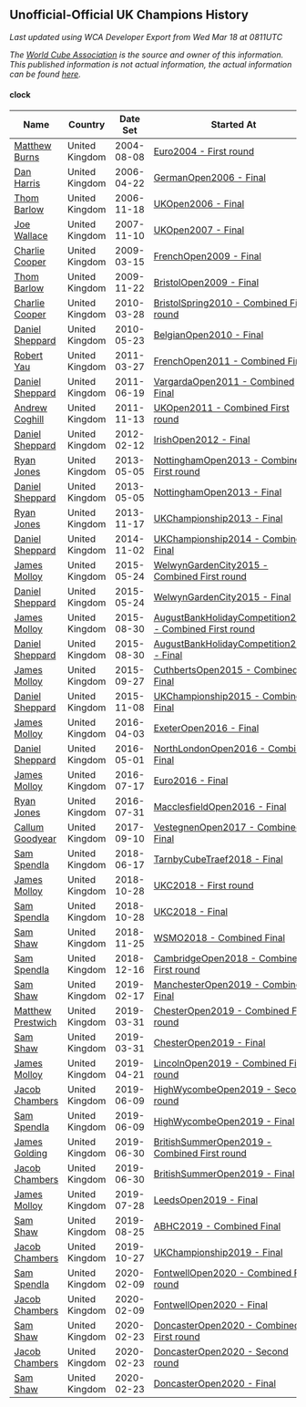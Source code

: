 ## Unofficial-Official UK Champions History

*Last updated using WCA Developer Export from Wed Mar 18 at 0811UTC*

*The [World Cube Association](https://www.worldcubeassociation.org) is the source and owner of this information. This published information is not actual information, the actual information can be found [here](https://www.worldcubeassociation.org/results).*

#### clock

|Name|Country|Date Set|Started At|Ended At|Days Held|  
|--|--|--|--|--|--|  
|[Matthew Burns](https://www.worldcubeassociation.org/persons/2004BURN01)|United Kingdom|2004-08-08|[Euro2004 - First round](https://www.worldcubeassociation.org/competitions/Euro2004/results/all#eclock_1)|1 year after [Euro2004](https://www.worldcubeassociation.org/competitions/Euro2004/results/all#eclock_f)|365|  
|[Dan Harris](https://www.worldcubeassociation.org/persons/2003HARR01)|United Kingdom|2006-04-22|[GermanOpen2006 - Final](https://www.worldcubeassociation.org/competitions/GermanOpen2006/results/all#eclock_f)|[UKOpen2006 - Final](https://www.worldcubeassociation.org/competitions/UKOpen2006/results/all#eclock_f)|210|  
|[Thom Barlow](https://www.worldcubeassociation.org/persons/2006BARL01)|United Kingdom|2006-11-18|[UKOpen2006 - Final](https://www.worldcubeassociation.org/competitions/UKOpen2006/results/all#eclock_f)|[UKOpen2007 - Final](https://www.worldcubeassociation.org/competitions/UKOpen2007/results/all#eclock_f)|357|  
|[Joe Wallace](https://www.worldcubeassociation.org/persons/2006WALL01)|United Kingdom|2007-11-10|[UKOpen2007 - Final](https://www.worldcubeassociation.org/competitions/UKOpen2007/results/all#eclock_f)|1 year after [UKOpen2007](https://www.worldcubeassociation.org/competitions/UKOpen2007/results/all#eclock_f)|366|  
|[Charlie Cooper](https://www.worldcubeassociation.org/persons/2007COOP01)|United Kingdom|2009-03-15|[FrenchOpen2009 - Final](https://www.worldcubeassociation.org/competitions/FrenchOpen2009/results/all#eclock_f)|[BristolOpen2009 - Final](https://www.worldcubeassociation.org/competitions/BristolOpen2009/results/all#eclock_f)|252|  
|[Thom Barlow](https://www.worldcubeassociation.org/persons/2006BARL01)|United Kingdom|2009-11-22|[BristolOpen2009 - Final](https://www.worldcubeassociation.org/competitions/BristolOpen2009/results/all#eclock_f)|[BristolSpring2010 - Combined First round](https://www.worldcubeassociation.org/competitions/BristolSpring2010/results/all#eclock_d)|126|  
|[Charlie Cooper](https://www.worldcubeassociation.org/persons/2007COOP01)|United Kingdom|2010-03-28|[BristolSpring2010 - Combined First round](https://www.worldcubeassociation.org/competitions/BristolSpring2010/results/all#eclock_d)|[BelgianOpen2010 - Final](https://www.worldcubeassociation.org/competitions/BelgianOpen2010/results/all#eclock_f)|56|  
|[Daniel Sheppard](https://www.worldcubeassociation.org/persons/2009SHEP01)|United Kingdom|2010-05-23|[BelgianOpen2010 - Final](https://www.worldcubeassociation.org/competitions/BelgianOpen2010/results/all#eclock_f)|[FrenchOpen2011 - Combined Final](https://www.worldcubeassociation.org/competitions/FrenchOpen2011/results/all#eclock_c)|308|  
|[Robert Yau](https://www.worldcubeassociation.org/persons/2009YAUR01)|United Kingdom|2011-03-27|[FrenchOpen2011 - Combined Final](https://www.worldcubeassociation.org/competitions/FrenchOpen2011/results/all#eclock_c)|[VargardaOpen2011 - Combined Final](https://www.worldcubeassociation.org/competitions/VargardaOpen2011/results/all#eclock_c)|84|  
|[Daniel Sheppard](https://www.worldcubeassociation.org/persons/2009SHEP01)|United Kingdom|2011-06-19|[VargardaOpen2011 - Combined Final](https://www.worldcubeassociation.org/competitions/VargardaOpen2011/results/all#eclock_c)|[UKOpen2011 - Combined First round](https://www.worldcubeassociation.org/competitions/UKOpen2011/results/all#eclock_d)|147|  
|[Andrew Coghill](https://www.worldcubeassociation.org/persons/2009COGH01)|United Kingdom|2011-11-13|[UKOpen2011 - Combined First round](https://www.worldcubeassociation.org/competitions/UKOpen2011/results/all#eclock_d)|[IrishOpen2012 - Final](https://www.worldcubeassociation.org/competitions/IrishOpen2012/results/all#eclock_f)|91|  
|[Daniel Sheppard](https://www.worldcubeassociation.org/persons/2009SHEP01)|United Kingdom|2012-02-12|[IrishOpen2012 - Final](https://www.worldcubeassociation.org/competitions/IrishOpen2012/results/all#eclock_f)|[NottinghamOpen2013 - Combined First round](https://www.worldcubeassociation.org/competitions/NottinghamOpen2013/results/all#eclock_d)|448|  
|[Ryan Jones](https://www.worldcubeassociation.org/persons/2012JONE03)|United Kingdom|2013-05-05|[NottinghamOpen2013 - Combined First round](https://www.worldcubeassociation.org/competitions/NottinghamOpen2013/results/all#eclock_d)|[NottinghamOpen2013 - Final](https://www.worldcubeassociation.org/competitions/NottinghamOpen2013/results/all#eclock_f)|0|  
|[Daniel Sheppard](https://www.worldcubeassociation.org/persons/2009SHEP01)|United Kingdom|2013-05-05|[NottinghamOpen2013 - Final](https://www.worldcubeassociation.org/competitions/NottinghamOpen2013/results/all#eclock_f)|[UKChampionship2013 - Final](https://www.worldcubeassociation.org/competitions/UKChampionship2013/results/all#eclock_f)|196|  
|[Ryan Jones](https://www.worldcubeassociation.org/persons/2012JONE03)|United Kingdom|2013-11-17|[UKChampionship2013 - Final](https://www.worldcubeassociation.org/competitions/UKChampionship2013/results/all#eclock_f)|[UKChampionship2014 - Combined Final](https://www.worldcubeassociation.org/competitions/UKChampionship2014/results/all#eclock_c)|350|  
|[Daniel Sheppard](https://www.worldcubeassociation.org/persons/2009SHEP01)|United Kingdom|2014-11-02|[UKChampionship2014 - Combined Final](https://www.worldcubeassociation.org/competitions/UKChampionship2014/results/all#eclock_c)|[WelwynGardenCity2015 - Combined First round](https://www.worldcubeassociation.org/competitions/WelwynGardenCity2015/results/all#eclock_d)|203|  
|[James Molloy](https://www.worldcubeassociation.org/persons/2011MOLL01)|United Kingdom|2015-05-24|[WelwynGardenCity2015 - Combined First round](https://www.worldcubeassociation.org/competitions/WelwynGardenCity2015/results/all#eclock_d)|[WelwynGardenCity2015 - Final](https://www.worldcubeassociation.org/competitions/WelwynGardenCity2015/results/all#eclock_f)|0|  
|[Daniel Sheppard](https://www.worldcubeassociation.org/persons/2009SHEP01)|United Kingdom|2015-05-24|[WelwynGardenCity2015 - Final](https://www.worldcubeassociation.org/competitions/WelwynGardenCity2015/results/all#eclock_f)|[AugustBankHolidayCompetition2015 - Combined First round](https://www.worldcubeassociation.org/competitions/AugustBankHolidayCompetition2015/results/all#eclock_d)|98|  
|[James Molloy](https://www.worldcubeassociation.org/persons/2011MOLL01)|United Kingdom|2015-08-30|[AugustBankHolidayCompetition2015 - Combined First round](https://www.worldcubeassociation.org/competitions/AugustBankHolidayCompetition2015/results/all#eclock_d)|[AugustBankHolidayCompetition2015 - Final](https://www.worldcubeassociation.org/competitions/AugustBankHolidayCompetition2015/results/all#eclock_f)|0|  
|[Daniel Sheppard](https://www.worldcubeassociation.org/persons/2009SHEP01)|United Kingdom|2015-08-30|[AugustBankHolidayCompetition2015 - Final](https://www.worldcubeassociation.org/competitions/AugustBankHolidayCompetition2015/results/all#eclock_f)|[CuthbertsOpen2015 - Combined Final](https://www.worldcubeassociation.org/competitions/CuthbertsOpen2015/results/all#eclock_c)|28|  
|[James Molloy](https://www.worldcubeassociation.org/persons/2011MOLL01)|United Kingdom|2015-09-27|[CuthbertsOpen2015 - Combined Final](https://www.worldcubeassociation.org/competitions/CuthbertsOpen2015/results/all#eclock_c)|[UKChampionship2015 - Combined Final](https://www.worldcubeassociation.org/competitions/UKChampionship2015/results/all#eclock_c)|42|  
|[Daniel Sheppard](https://www.worldcubeassociation.org/persons/2009SHEP01)|United Kingdom|2015-11-08|[UKChampionship2015 - Combined Final](https://www.worldcubeassociation.org/competitions/UKChampionship2015/results/all#eclock_c)|[ExeterOpen2016 - Final](https://www.worldcubeassociation.org/competitions/ExeterOpen2016/results/all#eclock_f)|147|  
|[James Molloy](https://www.worldcubeassociation.org/persons/2011MOLL01)|United Kingdom|2016-04-03|[ExeterOpen2016 - Final](https://www.worldcubeassociation.org/competitions/ExeterOpen2016/results/all#eclock_f)|[NorthLondonOpen2016 - Combined Final](https://www.worldcubeassociation.org/competitions/NorthLondonOpen2016/results/all#eclock_c)|28|  
|[Daniel Sheppard](https://www.worldcubeassociation.org/persons/2009SHEP01)|United Kingdom|2016-05-01|[NorthLondonOpen2016 - Combined Final](https://www.worldcubeassociation.org/competitions/NorthLondonOpen2016/results/all#eclock_c)|[Euro2016 - Final](https://www.worldcubeassociation.org/competitions/Euro2016/results/all#eclock_f)|77|  
|[James Molloy](https://www.worldcubeassociation.org/persons/2011MOLL01)|United Kingdom|2016-07-17|[Euro2016 - Final](https://www.worldcubeassociation.org/competitions/Euro2016/results/all#eclock_f)|[MacclesfieldOpen2016 - Final](https://www.worldcubeassociation.org/competitions/MacclesfieldOpen2016/results/all#eclock_f)|14|  
|[Ryan Jones](https://www.worldcubeassociation.org/persons/2012JONE03)|United Kingdom|2016-07-31|[MacclesfieldOpen2016 - Final](https://www.worldcubeassociation.org/competitions/MacclesfieldOpen2016/results/all#eclock_f)|1 year after [ABHC2016](https://www.worldcubeassociation.org/competitions/ABHC2016/results/all#eclock_f)|393|  
|[Callum Goodyear](https://www.worldcubeassociation.org/persons/2012GOOD02)|United Kingdom|2017-09-10|[VestegnenOpen2017 - Combined Final](https://www.worldcubeassociation.org/competitions/VestegnenOpen2017/results/all#eclock_c)|[TarnbyCubeTraef2018 - Final](https://www.worldcubeassociation.org/competitions/TarnbyCubeTraef2018/results/all#eclock_f)|280|  
|[Sam Spendla](https://www.worldcubeassociation.org/persons/2015SPEN01)|United Kingdom|2018-06-17|[TarnbyCubeTraef2018 - Final](https://www.worldcubeassociation.org/competitions/TarnbyCubeTraef2018/results/all#eclock_f)|[UKC2018 - First round](https://www.worldcubeassociation.org/competitions/UKC2018/results/all#eclock_1)|133|  
|[James Molloy](https://www.worldcubeassociation.org/persons/2011MOLL01)|United Kingdom|2018-10-28|[UKC2018 - First round](https://www.worldcubeassociation.org/competitions/UKC2018/results/all#eclock_1)|[UKC2018 - Final](https://www.worldcubeassociation.org/competitions/UKC2018/results/all#eclock_f)|0|  
|[Sam Spendla](https://www.worldcubeassociation.org/persons/2015SPEN01)|United Kingdom|2018-10-28|[UKC2018 - Final](https://www.worldcubeassociation.org/competitions/UKC2018/results/all#eclock_f)|[WSMO2018 - Combined Final](https://www.worldcubeassociation.org/competitions/WSMO2018/results/all#eclock_c)|28|  
|[Sam Shaw](https://www.worldcubeassociation.org/persons/2016SHAW02)|United Kingdom|2018-11-25|[WSMO2018 - Combined Final](https://www.worldcubeassociation.org/competitions/WSMO2018/results/all#eclock_c)|[CambridgeOpen2018 - Combined First round](https://www.worldcubeassociation.org/competitions/CambridgeOpen2018/results/all#eclock_d)|21|  
|[Sam Spendla](https://www.worldcubeassociation.org/persons/2015SPEN01)|United Kingdom|2018-12-16|[CambridgeOpen2018 - Combined First round](https://www.worldcubeassociation.org/competitions/CambridgeOpen2018/results/all#eclock_d)|[ManchesterOpen2019 - Combined Final](https://www.worldcubeassociation.org/competitions/ManchesterOpen2019/results/all#eclock_c)|63|  
|[Sam Shaw](https://www.worldcubeassociation.org/persons/2016SHAW02)|United Kingdom|2019-02-17|[ManchesterOpen2019 - Combined Final](https://www.worldcubeassociation.org/competitions/ManchesterOpen2019/results/all#eclock_c)|[ChesterOpen2019 - Combined First round](https://www.worldcubeassociation.org/competitions/ChesterOpen2019/results/all#eclock_d)|42|  
|[Matthew Prestwich](https://www.worldcubeassociation.org/persons/2016PRES04)|United Kingdom|2019-03-31|[ChesterOpen2019 - Combined First round](https://www.worldcubeassociation.org/competitions/ChesterOpen2019/results/all#eclock_d)|[ChesterOpen2019 - Final](https://www.worldcubeassociation.org/competitions/ChesterOpen2019/results/all#eclock_f)|0|  
|[Sam Shaw](https://www.worldcubeassociation.org/persons/2016SHAW02)|United Kingdom|2019-03-31|[ChesterOpen2019 - Final](https://www.worldcubeassociation.org/competitions/ChesterOpen2019/results/all#eclock_f)|[LincolnOpen2019 - Combined First round](https://www.worldcubeassociation.org/competitions/LincolnOpen2019/results/all#eclock_d)|21|  
|[James Molloy](https://www.worldcubeassociation.org/persons/2011MOLL01)|United Kingdom|2019-04-21|[LincolnOpen2019 - Combined First round](https://www.worldcubeassociation.org/competitions/LincolnOpen2019/results/all#eclock_d)|[HighWycombeOpen2019 - Second round](https://www.worldcubeassociation.org/competitions/HighWycombeOpen2019/results/all#eclock_2)|49|  
|[Jacob Chambers](https://www.worldcubeassociation.org/persons/2017CHAM09)|United Kingdom|2019-06-09|[HighWycombeOpen2019 - Second round](https://www.worldcubeassociation.org/competitions/HighWycombeOpen2019/results/all#eclock_2)|[HighWycombeOpen2019 - Final](https://www.worldcubeassociation.org/competitions/HighWycombeOpen2019/results/all#eclock_f)|0|  
|[Sam Spendla](https://www.worldcubeassociation.org/persons/2015SPEN01)|United Kingdom|2019-06-09|[HighWycombeOpen2019 - Final](https://www.worldcubeassociation.org/competitions/HighWycombeOpen2019/results/all#eclock_f)|[BritishSummerOpen2019 - Combined First round](https://www.worldcubeassociation.org/competitions/BritishSummerOpen2019/results/all#eclock_d)|21|  
|[James Golding](https://www.worldcubeassociation.org/persons/2017GOLD02)|United Kingdom|2019-06-30|[BritishSummerOpen2019 - Combined First round](https://www.worldcubeassociation.org/competitions/BritishSummerOpen2019/results/all#eclock_d)|[BritishSummerOpen2019 - Final](https://www.worldcubeassociation.org/competitions/BritishSummerOpen2019/results/all#eclock_f)|0|  
|[Jacob Chambers](https://www.worldcubeassociation.org/persons/2017CHAM09)|United Kingdom|2019-06-30|[BritishSummerOpen2019 - Final](https://www.worldcubeassociation.org/competitions/BritishSummerOpen2019/results/all#eclock_f)|[LeedsOpen2019 - Final](https://www.worldcubeassociation.org/competitions/LeedsOpen2019/results/all#eclock_f)|28|  
|[James Molloy](https://www.worldcubeassociation.org/persons/2011MOLL01)|United Kingdom|2019-07-28|[LeedsOpen2019 - Final](https://www.worldcubeassociation.org/competitions/LeedsOpen2019/results/all#eclock_f)|[ABHC2019 - Combined Final](https://www.worldcubeassociation.org/competitions/ABHC2019/results/all#eclock_c)|28|  
|[Sam Shaw](https://www.worldcubeassociation.org/persons/2016SHAW02)|United Kingdom|2019-08-25|[ABHC2019 - Combined Final](https://www.worldcubeassociation.org/competitions/ABHC2019/results/all#eclock_c)|[UKChampionship2019 - Final](https://www.worldcubeassociation.org/competitions/UKChampionship2019/results/all#eclock_f)|63|  
|[Jacob Chambers](https://www.worldcubeassociation.org/persons/2017CHAM09)|United Kingdom|2019-10-27|[UKChampionship2019 - Final](https://www.worldcubeassociation.org/competitions/UKChampionship2019/results/all#eclock_f)|[FontwellOpen2020 - Combined First round](https://www.worldcubeassociation.org/competitions/FontwellOpen2020/results/all#eclock_d)|105|  
|[Sam Spendla](https://www.worldcubeassociation.org/persons/2015SPEN01)|United Kingdom|2020-02-09|[FontwellOpen2020 - Combined First round](https://www.worldcubeassociation.org/competitions/FontwellOpen2020/results/all#eclock_d)|[FontwellOpen2020 - Final](https://www.worldcubeassociation.org/competitions/FontwellOpen2020/results/all#eclock_f)|0|  
|[Jacob Chambers](https://www.worldcubeassociation.org/persons/2017CHAM09)|United Kingdom|2020-02-09|[FontwellOpen2020 - Final](https://www.worldcubeassociation.org/competitions/FontwellOpen2020/results/all#eclock_f)|[DoncasterOpen2020 - Combined First round](https://www.worldcubeassociation.org/competitions/DoncasterOpen2020/results/all#eclock_d)|14|  
|[Sam Shaw](https://www.worldcubeassociation.org/persons/2016SHAW02)|United Kingdom|2020-02-23|[DoncasterOpen2020 - Combined First round](https://www.worldcubeassociation.org/competitions/DoncasterOpen2020/results/all#eclock_d)|[DoncasterOpen2020 - Second round](https://www.worldcubeassociation.org/competitions/DoncasterOpen2020/results/all#eclock_2)|0|  
|[Jacob Chambers](https://www.worldcubeassociation.org/persons/2017CHAM09)|United Kingdom|2020-02-23|[DoncasterOpen2020 - Second round](https://www.worldcubeassociation.org/competitions/DoncasterOpen2020/results/all#eclock_2)|[DoncasterOpen2020 - Final](https://www.worldcubeassociation.org/competitions/DoncasterOpen2020/results/all#eclock_f)|0|  
|[Sam Shaw](https://www.worldcubeassociation.org/persons/2016SHAW02)|United Kingdom|2020-02-23|[DoncasterOpen2020 - Final](https://www.worldcubeassociation.org/competitions/DoncasterOpen2020/results/all#eclock_f)|Ongoing|24|  
